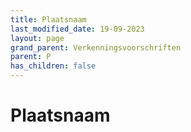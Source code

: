 ```yaml
---
title: Plaatsnaam
last_modified_date: 19-09-2023
layout: page
grand_parent: Verkenningsvoorschriften
parent: P
has_children: false
---
```


Plaatsnaam
==========

